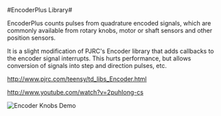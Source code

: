 #EncoderPlus Library#

EncoderPlus counts pulses from quadrature encoded signals, which are
commonly available from rotary knobs, motor or shaft sensors and other
position sensors.

It is a slight modification of PJRC's Encoder library that adds
callbacks to the encoder signal interrupts. This hurts performance,
but allows conversion of signals into step and direction pulses, etc.

http://www.pjrc.com/teensy/td_libs_Encoder.html

http://www.youtube.com/watch?v=2puhIong-cs

![Encoder Knobs Demo](http://www.pjrc.com/teensy/td_libs_Encoder_1.jpg)
